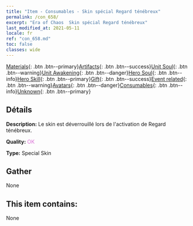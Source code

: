 ```yaml
---
title: "Item - Consumables - Skin spécial Regard ténébreux"
permalink: /con_658/
excerpt: "Era of Chaos  Skin spécial Regard ténébreux"
last_modified_at: 2021-05-11
locale: fr
ref: "con_658.md"
toc: false
classes: wide
---
```

 [Materials](/ItemsFR/){: .btn .btn--primary}[Artifacts](/ItemsFR/Artifacts/){: .btn .btn--success}[Unit Soul](/ItemsFR/UnitSoul/){: .btn .btn--warning}[Unit Awakening](/ItemsFR/UnitAwakening/){: .btn .btn--danger}[Hero Soul](/ItemsFR/HeroSoul/){: .btn .btn--info}[Hero Skill](/ItemsFR/HeroSkill/){: .btn .btn--primary}[Gift](/ItemsFR/Gift/){: .btn .btn--success}[Event related](/ItemsFR/Events/){: .btn .btn--warning}[Avatars](/ItemsFR/Avatars/){: .btn .btn--danger}[Consumables](/ItemsFR/Consumables/){: .btn .btn--info}[Unknown](/ItemsFR/Unknown/){: .btn .btn--primary}

## Détails
 **Description:** Le skin est déverrouillé lors de l'activation de Regard ténébreux.

 **Quality:** <span style="color: #DA70D6">OK</span>

 **Type:** Special Skin

## Gather

  None

## This item contains:

  None

